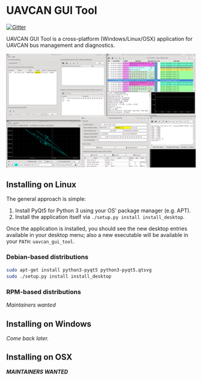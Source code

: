 UAVCAN GUI Tool
===============

[![Gitter](https://img.shields.io/badge/gitter-join%20chat-green.svg)](https://gitter.im/UAVCAN/general)

UAVCAN GUI Tool is a cross-platform (Windows/Linux/OSX) application for UAVCAN bus management and diagnostics.

![UAVCAN GUI Tool screenshot](screenshot.png "UAVCAN GUI Tool screenshot")

## Installing on Linux

The general approach is simple:

1. Install PyQt5 for Python 3 using your OS' package manager (e.g. APT).
2. Install the application itself via `./setup.py install install_desktop`.

Once the application is installed, you should see the new desktop entries available in your desktop menu;
also a new executable will be available in your `PATH`: `uavcan_gui_tool`.

### Debian-based distributions

```bash
sudo apt-get install python3-pyqt5 python3-pyqt5.qtsvg
sudo ./setup.py install install_desktop
```

### RPM-based distributions

*Maintainers wanted*

## Installing on Windows

*Come back later.*

## Installing on OSX

***MAINTAINERS WANTED***
